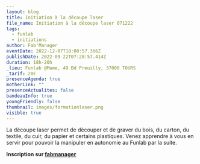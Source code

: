 ```yaml
---
layout: blog
title: Initiation à la découpe laser
file_name: Initiation à la découpe laser 071222
tags:
  - funlab
  - initiations
author: Fab'Manager
eventDate: 2022-12-07T18:00:57.366Z
publishDate: 2022-09-22T07:28:57.414Z
duration: 18h-20h
_lieu: Funlab @Mame, 49 Bd Preuilly, 37000 TOURS
_tarif: 20€
presenceAgenda: true
motherLink: ""
presenceActualites: false
bandeauInfo: true
youngFriendly: false
thumbnail: images/formationlaser.png
visible: true
---
```

La découpe laser permet de découper et de graver du bois, du carton, du textile, du cuir, du papier et certains plastiques. Venez apprendre à vous en servir pour pouvoir la manipuler en autonomie au Funlab par la suite.

**Inscription sur [fabmanager](https://fabmanager.lafun.fr)**